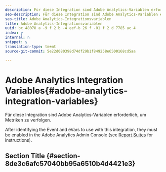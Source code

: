 ```yaml
---
description: Für diese Integration sind Adobe Analytics-Variablen erforderlich, um Metriken zu verfolgen.
seo-description: Für diese Integration sind Adobe Analytics-Variablen erforderlich, um Metriken zu verfolgen.
seo-title: Adobe Analytics-Integrationsvariablen
title: Adobe Analytics-Integrationsvariablen
uuid: bc 48078 a -9 f 2 b -4 eef-b 26 f -01 f 2 d 7785 ac 4
index: y
internal: n
snippet: y
translation-type: tm+mt
source-git-commit: 5e22d080398d74df29b1f849258e6500168cd5aa

---
```



# Adobe Analytics Integration Variables{#adobe-analytics-integration-variables}

Für diese Integration sind Adobe Analytics-Variablen erforderlich, um Metriken zu verfolgen.

After identifying the Event and eVars to use with this integration, they must be enabled in the Adobe Analytics Admin Console (see [Report Suites](http://microsite.omniture.com/t2/help/en_US/reference/index.html?f=report_suites_admin) for instructions).

## Section Title {#section-8de3c6afc57040bb95a6510b4d4421e3}

